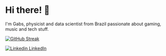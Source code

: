 # Hi there! 👋

I'm Gabs, physicist and data scientist from Brazil passionate about gaming, music and tech stuff.

[![GitHub Streak](https://streak-stats.demolab.com/?user=grfreitas&theme=dark)](https://git.io/streak-stats)

[![Linkedin](https://i.stack.imgur.com/gVE0j.png) LinkedIn](https://www.linkedin.com/in/grfreitas/)&nbsp;
